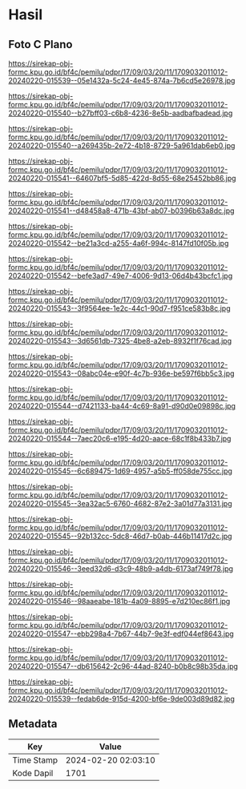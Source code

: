 # Hasil

## Foto C Plano

https://sirekap-obj-formc.kpu.go.id/bf4c/pemilu/pdpr/17/09/03/20/11/1709032011012-20240220-015539--05e1432a-5c24-4e45-874a-7b6cd5e26978.jpg

https://sirekap-obj-formc.kpu.go.id/bf4c/pemilu/pdpr/17/09/03/20/11/1709032011012-20240220-015540--b27bff03-c6b8-4236-8e5b-aadbafbadead.jpg

https://sirekap-obj-formc.kpu.go.id/bf4c/pemilu/pdpr/17/09/03/20/11/1709032011012-20240220-015540--a269435b-2e72-4b18-8729-5a961dab6eb0.jpg

https://sirekap-obj-formc.kpu.go.id/bf4c/pemilu/pdpr/17/09/03/20/11/1709032011012-20240220-015541--64607bf5-5d85-422d-8d55-68e25452bb86.jpg

https://sirekap-obj-formc.kpu.go.id/bf4c/pemilu/pdpr/17/09/03/20/11/1709032011012-20240220-015541--d48458a8-471b-43bf-ab07-b0396b63a8dc.jpg

https://sirekap-obj-formc.kpu.go.id/bf4c/pemilu/pdpr/17/09/03/20/11/1709032011012-20240220-015542--be21a3cd-a255-4a6f-994c-8147fd10f05b.jpg

https://sirekap-obj-formc.kpu.go.id/bf4c/pemilu/pdpr/17/09/03/20/11/1709032011012-20240220-015542--befe3ad7-49e7-4006-9d13-06d4b43bcfc1.jpg

https://sirekap-obj-formc.kpu.go.id/bf4c/pemilu/pdpr/17/09/03/20/11/1709032011012-20240220-015543--3f9564ee-1e2c-44c1-90d7-f951ce583b8c.jpg

https://sirekap-obj-formc.kpu.go.id/bf4c/pemilu/pdpr/17/09/03/20/11/1709032011012-20240220-015543--3d6561db-7325-4be8-a2eb-8932f1f76cad.jpg

https://sirekap-obj-formc.kpu.go.id/bf4c/pemilu/pdpr/17/09/03/20/11/1709032011012-20240220-015543--08abc04e-e90f-4c7b-936e-be597f6bb5c3.jpg

https://sirekap-obj-formc.kpu.go.id/bf4c/pemilu/pdpr/17/09/03/20/11/1709032011012-20240220-015544--d7421133-ba44-4c69-8a91-d90d0e09898c.jpg

https://sirekap-obj-formc.kpu.go.id/bf4c/pemilu/pdpr/17/09/03/20/11/1709032011012-20240220-015544--7aec20c6-e195-4d20-aace-68c1f8b433b7.jpg

https://sirekap-obj-formc.kpu.go.id/bf4c/pemilu/pdpr/17/09/03/20/11/1709032011012-20240220-015545--6c689475-1d69-4957-a5b5-ff058de755cc.jpg

https://sirekap-obj-formc.kpu.go.id/bf4c/pemilu/pdpr/17/09/03/20/11/1709032011012-20240220-015545--3ea32ac5-6760-4682-87e2-3a01d77a3131.jpg

https://sirekap-obj-formc.kpu.go.id/bf4c/pemilu/pdpr/17/09/03/20/11/1709032011012-20240220-015545--92b132cc-5dc8-46d7-b0ab-446b11417d2c.jpg

https://sirekap-obj-formc.kpu.go.id/bf4c/pemilu/pdpr/17/09/03/20/11/1709032011012-20240220-015546--3eed32d6-d3c9-48b9-a4db-6173af749f78.jpg

https://sirekap-obj-formc.kpu.go.id/bf4c/pemilu/pdpr/17/09/03/20/11/1709032011012-20240220-015546--98aaeabe-181b-4a09-8895-e7d210ec86f1.jpg

https://sirekap-obj-formc.kpu.go.id/bf4c/pemilu/pdpr/17/09/03/20/11/1709032011012-20240220-015547--ebb298a4-7b67-44b7-9e3f-edf044ef8643.jpg

https://sirekap-obj-formc.kpu.go.id/bf4c/pemilu/pdpr/17/09/03/20/11/1709032011012-20240220-015547--db615642-2c96-44ad-8240-b0b8c98b35da.jpg

https://sirekap-obj-formc.kpu.go.id/bf4c/pemilu/pdpr/17/09/03/20/11/1709032011012-20240220-015539--fedab6de-915d-4200-bf6e-9de003d89d82.jpg


## Metadata

| Key        | Value               |
| ---------- | ------------------- |
| Time Stamp | 2024-02-20 02:03:10 |
| Kode Dapil | 1701                |



